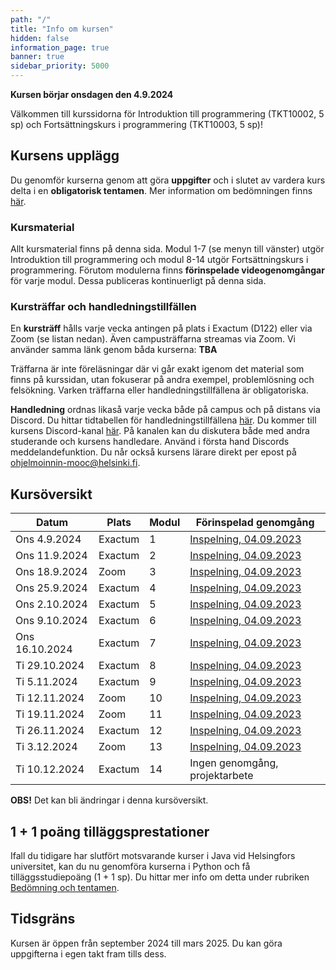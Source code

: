 ```yaml
---
path: "/"
title: "Info om kursen"
hidden: false
information_page: true
banner: true
sidebar_priority: 5000
---
```


**Kursen börjar onsdagen den 4.9.2024**

Välkommen till kurssidorna för Introduktion till programmering (TKT10002, 5 sp) och Fortsättningskurs i programmering (TKT10003, 5 sp)! 

## Kursens upplägg

Du genomför kurserna genom att göra **uppgifter** och i slutet av vardera kurs delta i en **obligatorisk tentamen**. Mer information om bedömningen finns [här](https://rage.github.io/ohjelmointi-24-sv/bedomningar-och-prov).

### Kursmaterial
Allt kursmaterial finns på denna sida. Modul 1-7 (se menyn till vänster) utgör Introduktion till programmering och modul 8-14 utgör Fortsättningskurs i programmering. Förutom modulerna finns **förinspelade videogenomgångar** för varje modul. Dessa publiceras kontinuerligt på denna sida. 

### Kursträffar och handledningstillfällen 
En **kursträff** hålls varje vecka antingen på plats i Exactum (D122) eller via Zoom (se listan nedan). Även campusträffarna streamas via Zoom. Vi använder samma länk genom båda kurserna: **TBA**

Träffarna är inte föreläsningar där vi går exakt igenom det material som finns på kurssidan, utan fokuserar på andra exempel, problemlösning och felsökning. Varken träffarna eller handledningstillfällena är obligatoriska. 

**Handledning** ordnas likaså varje vecka både på campus och på distans via Discord. Du hittar tidtabellen för handledningstillfällena [här](https://rage.github.io/ohjelmointi-24-sv/stod). Du kommer till kursens Discord-kanal [här](https://study.cs.helsinki.fi/discord/join/ohjelmoinnin_mooc). På kanalen kan du diskutera både med andra studerande och kursens handledare. Använd i första hand Discords meddelandefunktion. Du når också kursens lärare direkt per epost på ohjelmoinnin-mooc@helsinki.fi.

## Kursöversikt

Datum          |  Plats  | Modul | Förinspelad genomgång
---------------|---------|-------|----- 
Ons 4.9.2024   | Exactum |   1   | [Inspelning, 04.09.2023](https://youtu.be/D747XGyM3Ys)
Ons 11.9.2024  | Exactum |   2   | [Inspelning, 04.09.2023](https://youtu.be/D747XGyM3Ys)
Ons 18.9.2024  | Zoom    |   3   | [Inspelning, 04.09.2023](https://youtu.be/D747XGyM3Ys)
Ons 25.9.2024  | Exactum |   4   | [Inspelning, 04.09.2023](https://youtu.be/D747XGyM3Ys)
Ons 2.10.2024  | Exactum |   5   | [Inspelning, 04.09.2023](https://youtu.be/D747XGyM3Ys)
Ons 9.10.2024  | Exactum |   6   | [Inspelning, 04.09.2023](https://youtu.be/D747XGyM3Ys)
Ons 16.10.2024 | Exactum |   7   | [Inspelning, 04.09.2023](https://youtu.be/D747XGyM3Ys)
Ti 29.10.2024  | Exactum |   8   | [Inspelning, 04.09.2023](https://youtu.be/D747XGyM3Ys)
Ti 5.11.2024   | Exactum |   9   | [Inspelning, 04.09.2023](https://youtu.be/D747XGyM3Ys)
Ti 12.11.2024  | Zoom    |   10  | [Inspelning, 04.09.2023](https://youtu.be/D747XGyM3Ys)
Ti 19.11.2024  | Zoom    |   11  | [Inspelning, 04.09.2023](https://youtu.be/D747XGyM3Ys)
Ti 26.11.2024  | Exactum |   12  | [Inspelning, 04.09.2023](https://youtu.be/D747XGyM3Ys)
Ti 3.12.2024   | Zoom    |   13  | [Inspelning, 04.09.2023](https://youtu.be/D747XGyM3Ys)
Ti 10.12.2024  | Exactum |   14  | Ingen genomgång, projektarbete

**OBS!** Det kan bli ändringar i denna kursöversikt.

## 1 + 1 poäng tilläggsprestationer

Ifall du tidigare har slutfört motsvarande kurser i Java vid Helsingfors universitet, kan du nu genomföra kurserna i Python och få tilläggsstudiepoäng (1 + 1 sp). Du hittar mer info om detta under rubriken [Bedömning och tentamen](https://rage.github.io/ohjelmointi-24-sv/bedomningar-och-prov).

## Tidsgräns

Kursen är öppen från september 2024 till mars 2025. Du kan göra uppgifterna i egen takt fram tills dess.


